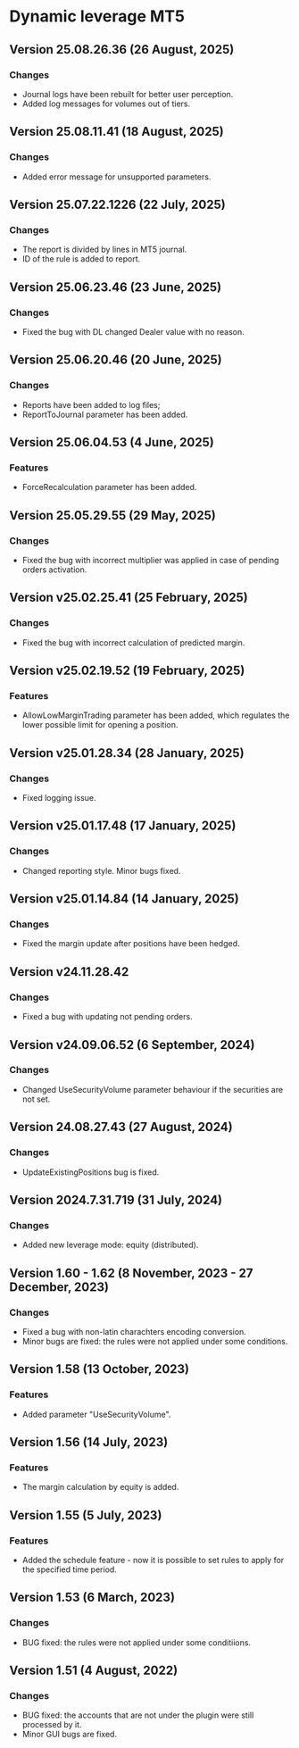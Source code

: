 # Dynamic leverage MT5

## Version 25.08.26.36 (26 August, 2025)
### Changes
* Journal logs have been rebuilt for better user perception.
* Added log messages for volumes out of tiers.

## Version 25.08.11.41 (18 August, 2025)
### Changes
* Added error message for unsupported parameters.

## Version 25.07.22.1226 (22 July, 2025)
### Changes
* The report is divided by lines in MT5 journal.
* ID of the rule is added to report.

## Version 25.06.23.46 (23 June, 2025)
### Changes
* Fixed the bug with DL changed Dealer value with no reason.

## Version 25.06.20.46 (20 June, 2025)
### Changes
* Reports have been added to log files;
* ReportToJournal parameter has been added.

## Version 25.06.04.53 (4 June, 2025)
### Features
* ForceRecalculation parameter has been added.

## Version 25.05.29.55 (29 May, 2025)
### Changes
* Fixed the bug with incorrect multiplier was applied in case of pending orders activation.

## Version v25.02.25.41 (25 February, 2025)
### Changes
* Fixed the bug with incorrect calculation of predicted margin.

## Version v25.02.19.52 (19 February, 2025)
### Features
* AllowLowMarginTrading parameter has been added, which regulates the lower possible limit for opening a position.

## Version v25.01.28.34 (28 January, 2025)
### Changes
* Fixed logging issue.

## Version v25.01.17.48 (17 January, 2025)
### Changes
* Changed reporting style. Minor bugs fixed.

## Version v25.01.14.84 (14 January, 2025)
### Changes
* Fixed the margin update after positions have been hedged.

## Version v24.11.28.42
### Changes
* Fixed a bug with updating not pending orders.

## Version v24.09.06.52 (6 September, 2024)
### Changes
* Changed UseSecurityVolume parameter behaviour if the securities are not set.

## Version 24.08.27.43 (27 August, 2024)
### Changes
* UpdateExistingPositions bug is fixed.

## Version 2024.7.31.719 (31 July, 2024)
### Changes
* Added new leverage mode: equity (distributed).

## Version 1.60 - 1.62 (8 November, 2023 - 27 December, 2023)
### Changes
* Fixed a bug with non-latin charachters encoding conversion.
* Minor bugs are fixed: the rules were not applied under some conditions.

## Version 1.58 (13 October, 2023)
### Features
* Added parameter "UseSecurityVolume".

## Version 1.56 (14 July, 2023)
### Features
* The margin calculation by equity is added.

## Version 1.55 (5 July, 2023)
### Features
* Added the schedule feature - now it is possible to set rules to apply for the specified time period.

## Version 1.53 (6 March, 2023)
### Changes
* BUG fixed: the rules were not applied under some conditiions.

## Version 1.51 (4 August, 2022)
### Changes
* BUG fixed: the accounts that are not under the plugin were still processed by it.
* Minor GUI bugs are fixed.
